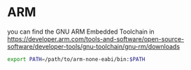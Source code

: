 # ARM

you can find the GNU ARM Embedded Toolchain in
https://developer.arm.com/tools-and-software/open-source-software/developer-tools/gnu-toolchain/gnu-rm/downloads

```bash
export PATH=/path/to/arm-none-eabi/bin:$PATH
```
